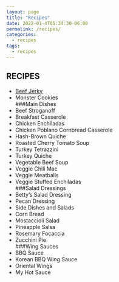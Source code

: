 ```yaml
---
layout: page
title: "Recipes"
date: 2022-01-4T05:34:30-06:00
permalink: /recipes/
categories:
  - recipes
tags:
  - recipes
---
```

## RECIPES
- [Beef Jerky](beef-jerky)
- Monster Cookies  
###Main Dishes  
- Beef Stroganoff
- Breakfast Casserole
- Chicken Enchiladas
- Chicken Poblano Cornbread Casserole
- Hash-Brown Quiche
- Roasted Cherry Tomato Soup
- Turkey Tetrazzini
- Turkey Quiche
- Vegetable Beef Soup
- Veggie Chili Mac
- Veggie Meatballs
- Veggie Stuffed Enchiladas  
###Salad Dressings  
- Betty’s Salad Dressing
- Pecan Dressing
- Side Dishes and Salads
- Corn Bread
- Mostaccioli Salad
- Pineapple Salsa
- Rosemary Focaccia
- Zucchini Pie  
###Wing Sauces  
- BBQ Sauce
- Korean BBQ Wing Sauce
- Oriental Wings
- My Hot Sauce
